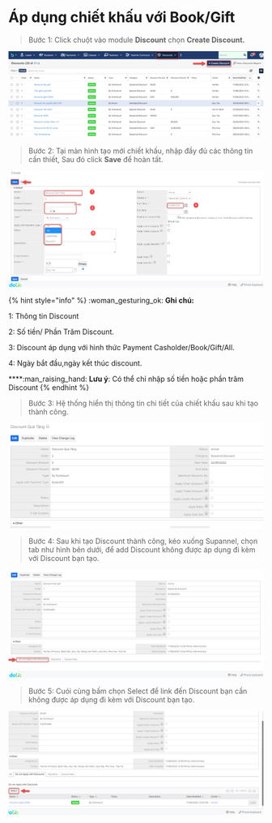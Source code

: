 # Áp dụng chiết khấu với Book/Gift

> Bước 1: Click chuột vào module **Discount** chọn **Create Discount.**

![](<../.gitbook/assets/discount1 (1).png>)

> Bước 2: Tại màn hình tạo mới chiết khấu, nhập đầy đủ các thông tin cần thiết, Sau đó click **Save** để hoàn tất.

![](<../.gitbook/assets/discount2 (1).png>)

{% hint style="info" %}
:woman\_gesturing\_ok: **Ghi chú:**

1: Thông tin Discount

2: Số tiền/ Phần Trăm Discount.

3: Discount áp dụng với hình thức Payment Casholder/Book/Gift/All.

4: Ngày bắt đầu,ngày kết thúc discount.

****:man\_raising\_hand: **Lưu ý**: Có thể chỉ nhập số tiền hoặc phần trăm Discount
{% endhint %}

> Bước 3: Hệ thống hiển thị thông tin chi tiết của chiết khấu sau khi tạo thành công.

![](../.gitbook/assets/discount3.png)

> Bước 4: Sau khi tạo Discount thành công, kéo xuống Supannel, chọn tab như hình bên dưới, để add Discount không được áp dụng đi kèm với Discount bạn tạo.

![](../.gitbook/assets/discobt.png)

> Bước 5: Cuói cùng bấm chọn Select để link đến Discount bạn cần không được áp dụng đi kèm với Discount bạn tạo.

![](../.gitbook/assets/disoct.png)
